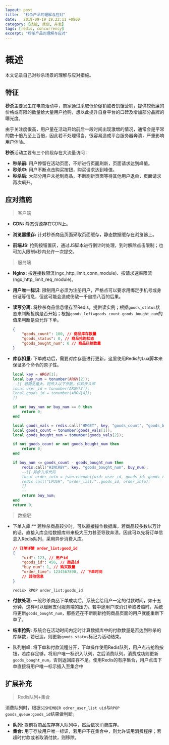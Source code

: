```yaml
---
layout: post
title:  "秒杀产品的理解与应对"
date:   2019-09-19 19:22:11 +0800
category: [技能, 原创, 并发]
tags: [redis, concurrency]
excerpt: "秒杀产品的理解与应对"
---
```


# 概述

本文记录自己对秒杀场景的理解与应对措施。

## 特征

**秒杀**主要发生在电商活动中，商家通过采取低价促销或者饥饿营销，提供较低廉的价格或有限的数量给大量用户抢购，想以此提升自身平台的口碑及增加部分品牌的曝光度。

由于关注度很高，用户量在活动开始前后一段时间出现激增的情况，通常会是平常的数十倍乃至上百倍，因此若不处理得当，很容易造成平台服务器奔溃，严重影响用户体验。

**秒杀**活动主要有三个阶段存在大流量访问：

-   **秒杀前:** 用户停留在活动页面，不断进行页面刷新，页面请求达到峰值。
-   **秒杀中:** 用户不断点击购买按钮，购买请求达到峰值。
-   **秒杀后:** 大部分用户未抢到商品，不断刷新页面等待其他用户退单，页面请求再次飙升。

## 应对措施

>   客户端

-   **CDN:** 静态资源存在CDN上。

-   **浏览器缓存:** 针对秒杀商品页面采取页面缓存，静态数据缓存在浏览器上。
-   **前端JS:** 抢购按钮置灰，通过JS脚本进行倒计时处理，到时解除点击限制；也可加入限制x秒内允许一次提交。

>   服务端

-   **Nginx:** 按连接数限流(ngx_http_limit_conn_module)、按请求速率限流(ngx_http_limit_req_module)。

-   **用户唯一标识:** 限制用户必须为注册用户，严格点可以要求用绑定手机号或身份证等信息，但这可能会造成伤敌一千自损八百的后果。

-   **读写分离:** 将秒杀商品信息缓存至Redis，提供读实例；根据`goods_status`状态来判断抢购是否开始；根据`goods_left=goods_count-goods_bought_num`的值来判断是否允许下单。

    ```json
    {
        "goods_count": 100, // 商品库存数量
        "goods_status": 0, // 商品抢购状态
        "goods_bought_num": 0 // 商品已抢数量
    }
    ```

-   **库存扣量:** 下单成功后，需要对库存量进行更新，这里使用Redis的Lua脚本来保证多个命令的原子性。

    ```lua
    local key = ARGV[1];
    local buy_num = tonumber(ARGV[2]);
    --[[ 若商品量大，则传入以下参数，供异步入库
    local user_id = tonumber(ARGV[3]);
    local goods_id = tonumber(ARGV[4]);
    ]]
    
    if not buy_num or buy_num == 0 then
    	return 0;
    end
    
    local goods_vals = redis.call("HMGET", key, "goods_count", "goods_bought_num");
    local goods_count = tonumber(goods_vals[1]);
    local goods_bought_num = tonumber(goods_vals[2]);
    
    if not goods_count or not goods_bought_num then
    	return 0;
    end
    
    if buy_num <= goods_count - goods_bought_num then
    	redis.call("HINCRBY", key, "goods_bought_num", buy_num);
        --[[ 异步入库代码
        local order_info = json.encode({uid: user_id, goods_id: goods_id, buy_num: buy_num, order_time: os.time()});
        redis.call("LPUSH", "order_list:"..goods_id, order_info);
        ]]
        -- 
    	return buy_num;
    end
    return 0;
    ```

>   数据层

-   下单入库:** 若秒杀商品较少时，可以直接操作数据库，若商品较多数以万计的话，直接入库会给数据库带来极大压力甚至导致奔溃，因此可以先将订单信息入Redis队列，采用异步消费入库。

    ```json
    // 订单详情 order_list:good_id
    {
    	"uid": 123, // 用户id
    	"goods_id": 456, // 商品id
    	"buy_num": 1, // 购买数量
    	"order_time": 1234567890, // 下单时间
        // 其他信息
    }
    ```

    ```shell
    redis> RPOP order_list:goods_id
    ```

-   **付款处理:** 一般秒杀商品下单成功后，系统会给用户一定的付款时间，如十五分钟，这样可以缓解支付服务端的压力。若中途用户取消订单或者超时，系统将更新`goods_bought_num`，那些还在不断刷新抢购商品页面的用户就能重新下单了。

-   **结束抢购:** 系统会在活动时间内定时计算数据库中的付款数量是否达到秒杀的库存数，若已达，则更新`goods_status`标记为活动结束。

-   队列削峰: 将下单和付款流程分开，下单操作使用Redis队列，用户点击抢购按钮，若库存足够，将用户唯一标识入队列，之后消费队列，消费成功则更新`goods_bought_num`，否则返回库存不足。使用Redis的有序集合，用户点击下单直接将用户唯一标示插入至集合中

## 扩展补充

>   Redis队列+集合

消费队列时，根据`SISMEMBER odrer_user_list uid`与`RPOP goods_queue:goods_id`结果做判断。

-   **队列:** 提前将商品库存存入队列中，然后依次消费库存。
-   **集合:** 用于存放用户唯一标识，若用户不在集合中，则允许调用消费程序；若超时付款或者取消付款，则移除。